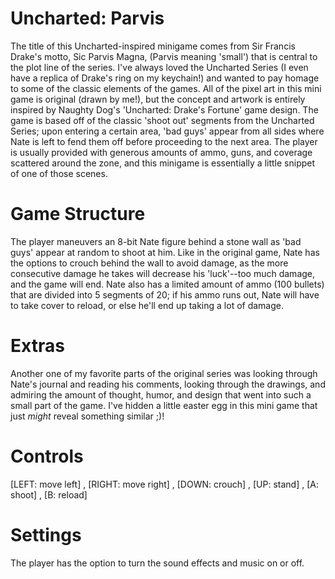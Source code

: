 # Uncharted: Parvis
  The title of this Uncharted-inspired minigame comes from Sir Francis Drake's motto, Sic Parvis Magna, (Parvis meaning 'small') that is central to the plot line of the series. I've always loved the Uncharted Series (I even have a replica of Drake's ring on my keychain!) and wanted to pay homage to some of the classic elements of the games. All of the pixel art in this mini game is original (drawn by me!), but the concept and artwork is entirely inspired by Naughty Dog's 'Uncharted: Drake's Fortune' game design.
  The game is based off of the classic 'shoot out' segments from the Uncharted Series; upon entering a certain area, 'bad guys' appear from all sides where Nate is left to fend them off before proceeding to the next area. The player is usually provided with generous amounts of ammo, guns, and coverage scattered around the zone, and this minigame is essentially a little snippet of one of those scenes. 

# Game Structure
  The player maneuvers an 8-bit Nate figure behind a stone wall as 'bad guys' appear at random to shoot at him. Like in the original game, Nate has the options to crouch behind the wall to avoid damage, as the more consecutive damage he takes will decrease his 'luck'--too much damage, and the game will end. Nate also has a limited amount of ammo (100 bullets) that are divided into 5 segments of 20; if his ammo runs out, Nate will have to take cover to reload, or else he'll end up taking a lot of damage.
# Extras
  Another one of my favorite parts of the original series was looking through Nate's journal and reading his comments, looking through the drawings, and admiring the amount of thought, humor, and design that went into such a small part of the game. I've hidden a little easter egg in this mini game that just *might* reveal something similar ;)!
  
# Controls
[LEFT: move left]  ,   [RIGHT: move right]   ,  [DOWN: crouch] , [UP: stand] , [A: shoot] , [B: reload]
# Settings
  The player has the option to turn the sound effects and music on or off.
